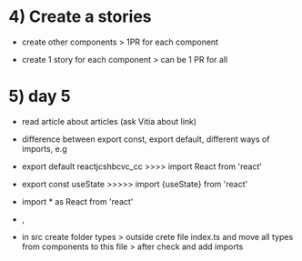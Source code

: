 


# 4) Create a stories
*  create other components > 1PR for each component

*  create 1 story for each component > can be 1 PR for all

# 5)  day 5
* read article about articles (ask Vitia about link)
* difference between export const, export default, different ways of imports, e.g 

*  export default reactjcshbcvc_cc >>>> import React from 'react' 
*  export const useState >>>>> import {useState} from 'react'
* import * as React from 'react'
* , 

* in src create folder types > outside crete file index.ts and move all types from components to this file > after check and add imports 

